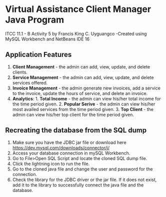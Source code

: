 # Virtual Assistance Client Manager Java Program

ITCC 11.1 - B Activity 5 by Francis King C. Uyguangco
-Created using MySQL Workbench and NetBeans IDE 16

## Application Features

1. **Client Management** - the admin can add, view, update, and delete clients. 
2. **Service Management** - the admin can add, view, update, and delete services offered.
3. **Invoice Management** - the admin generate new invoices, add a service to the invoice, update the hours of service,
                and delete an invoice.
4. **Analytics**: 
        1. **Total Income** - the admin can view his/her total income for the time period given.
        2. **Popular Serive** - the admin can view his/her most availed services from the time period given.
        3. **Top Client** - the admin can view his/her top client for the time period given.

## Recreating the database from the SQL dump

1. Make sure you have the JDBC jar file or download here https://dev.mysql.com/downloads/connector/j/
2. Access your database connection in mySQL Workbench.
3. Go to File>Open SQL Script and locate the cloned SQL dump file.
4. Click the lightning icon to run the file.
5. Go to the cloned java file and change the user and password for the connection.
6. Check the library for the JDBC driver or the jar file. If it does not exist, add it to the library to successfully 
        connect the java file and the database.
